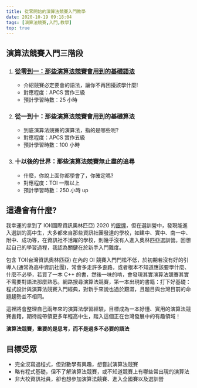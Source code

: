 ```yaml
---
title: 從零開始的演算法競賽入門教學
date: 2020-10-19 09:18:04
tags: [演算法競賽,入門,教學]
top: true
---
```


## 演算法競賽入門三階段

1. ### [從零到一：那些演算法競賽會用到的基礎語法](2020/10/21/0-index/)
    - 介紹競賽必定要會的語法，讓你不再困擾該學什麼!
    - 對應程度：APCS 實作三級
    - 預計學習時數：25 小時
2. ### 從一到十：那些演算法競賽會用到的基礎算法
    - 到底演算法競賽的演算法，指的是哪些呢?
    - 對應程度：APCS 實作五級
    - 預計學習時數：100 小時
3. ### 十以後的世界：那些演算法競賽無止盡的追尋
    - 什麼，你說上面你都學會了，你確定嗎?
    - 對應程度：TOI 一階以上
    - 預計學習時數：250 小時 up

## 這邊會有什麼?

我幸運的拿到了 IOI(國際資訊奧林匹亞) 2020 的[銀牌](http://stats.ioinformatics.org/people/7288)，但在選訓營中，發現能進入選訓的高中生，大多都來自那些資訊社團發達的學校，如建中、實中、南一中、附中、成功等，在資訊社不活躍的學校，則幾乎沒有人進入奧林匹亞選訓營。回想起自己的學習過程，我認為關鍵在於新手入門難度。

包含 TOI(台灣資訊奧林匹亞) 在內的 OI 競賽入門門檻不低，於初期若沒有好的引導人(通常為高中資訊社團)，常會多走許多歪路，或者根本不知道應該要學什麼、什麼不必學，若買了一本 C++ 的書，然後一味的啃，會發現其實演算法競賽其實不需要對語法那麼熟悉。網路搜尋演算法競賽，第一本出現的書籍：打下好基礎：程式設計與演算法競賽入門經典，對新手來說也過於艱澀，且題目與台灣目前的命題趨勢並不相同。

這裡將會整理自己兩年來的演算法學習經驗，目標成為一本好懂、實用的演算法競賽書籍，期待能帶領更多年輕高中生，踏入這個正在台灣發展中的有趣領域！

**演算法競賽，重要的是思考，而不是過多不必要的語法**

## 目標受眾
- 完全沒寫過程式，但對數學有興趣，想嘗試演算法競賽
- 略有程式基礎，但不了解演算法競賽，或不知道競賽上有哪些常出現的演算法
- 非大校資訊社員，卻也想參加演算法競賽、進入全國賽以及選訓營
